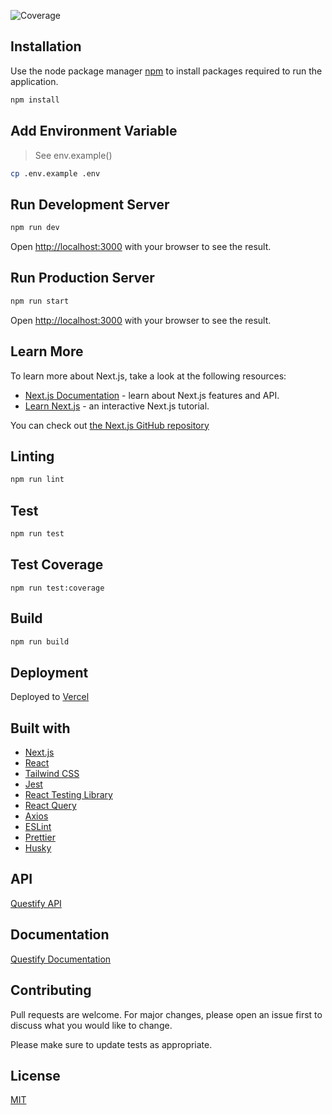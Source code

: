 ![Coverage](https://gitlab.cs.ui.ac.id/questify/frontend/badges/main/coverage.svg?job=Test)

## Installation

Use the node package manager [npm](https://pip.pypa.io/en/stable/) to install packages required to run the application.

```bash
npm install
```

## Add Environment Variable

> See env.example()

```bash
cp .env.example .env
```

## Run Development Server

```bash
npm run dev
```

Open [http://localhost:3000](http://localhost:3000) with your browser to see the result.

## Run Production Server

```bash
npm run start
```

Open [http://localhost:3000](http://localhost:3000) with your browser to see the result.

## Learn More

To learn more about Next.js, take a look at the following resources:

- [Next.js Documentation](https://nextjs.org/docs) - learn about Next.js features and API.
- [Learn Next.js](https://nextjs.org/learn) - an interactive Next.js tutorial.

You can check out [the Next.js GitHub repository](https://github.com/vercel/next.js/)

## Linting

```bash
npm run lint
```

## Test

```bash
npm run test
```

## Test Coverage

```
npm run test:coverage
```

## Build

```bash
npm run build
```

## Deployment

Deployed to [Vercel](https://vercel.com/)

## Built with

- [Next.js](https://nextjs.org/)
- [React](https://reactjs.org/)
- [Tailwind CSS](https://tailwindcss.com/)
- [Jest](https://jestjs.io/)
- [React Testing Library](https://testing-library.com/docs/react-testing-library/intro/)
- [React Query](https://react-query.tanstack.com/)
- [Axios](https://axios-http.com/)
- [ESLint](https://eslint.org/)
- [Prettier](https://prettier.io/)
- [Husky](https://typicode.github.io/husky/)

## API

[Questify API](https://gitlab.cs.ui.ac.id/questify/backend)

## Documentation

[Questify Documentation](https://docs.google.com/document/u/1/d/1kElitEAo8iqA-0Tf2iwcx5q2mKKOTygi/edit)

## Contributing

Pull requests are welcome. For major changes, please open an issue first
to discuss what you would like to change.

Please make sure to update tests as appropriate.

## License

[MIT](https://choosealicense.com/licenses/mit/)
